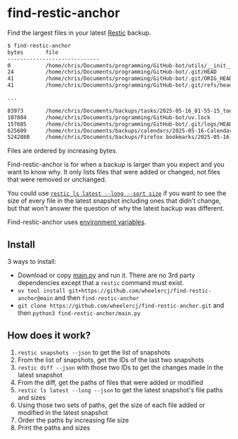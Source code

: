 # find-restic-anchor

Find the largest files in your latest [Restic](https://restic.net/) backup.

```bash
$ find-restic-anchor
bytes       file
-----------------------------
0           /home/chris/Documents/programming/GitHub-bot/utils/__init__.py
24          /home/chris/Documents/programming/GitHub-bot/.git/HEAD
41          /home/chris/Documents/programming/GitHub-bot/.git/ORIG_HEAD
41          /home/chris/Documents/programming/GitHub-bot/.git/refs/heads/develop

...

83973       /home/chris/Documents/backups/tasks/2025-05-16_01-55-15_todoist_backup.json
107804      /home/chris/Documents/programming/GitHub-bot/uv.lock
157685      /home/chris/Documents/programming/GitHub-bot/.git/logs/HEAD
625609      /home/chris/Documents/backups/calendars/2025-05-16-Calendar.ics
5242880     /home/chris/Documents/backups/Firefox bookmarks/2025-05-16-places.sqlite
```

Files are ordered by increasing bytes.

Find-restic-anchor is for when a backup is larger than you expect and you want to know why. It only lists files that were added or changed, not files that were removed or unchanged.

You could use [`restic ls latest --long --sort size`](https://restic.readthedocs.io/en/stable/045_working_with_repos.html#listing-files-in-a-snapshot) if you want to see the size of every file in the latest snapshot including ones that didn't change, but that won't answer the question of why the latest backup was different.

Find-restic-anchor uses [environment variables](https://restic.readthedocs.io/en/stable/040_backup.html#environment-variables).

## Install

3 ways to install:

- Download or copy [main.py](https://github.com/wheelercj/find-restic-anchor/blob/main/main.py) and run it. There are no 3rd party dependencies except that a `restic` command must exist.
- `uv tool install git+https://github.com/wheelercj/find-restic-anchor@main` and then `find-restic-anchor`
- `git clone https://github.com/wheelercj/find-restic-anchor.git` and then `python3 find-restic-anchor/main.py`

## How does it work?

1. `restic snapshots --json` to get the list of snapshots
2. From the list of snapshots, get the IDs of the last two snapshots
3. `restic diff --json` with those two IDs to get the changes made in the latest snapshot
4. From the diff, get the paths of files that were added or modified
5. `restic ls latest --long --json` to get the latest snapshot's file paths and sizes
6. Using those two sets of paths, get the size of each file added or modified in the latest snapshot
7. Order the paths by increasing file size
8. Print the paths and sizes
